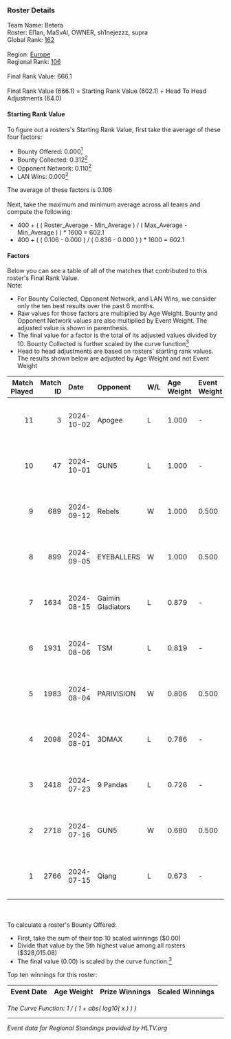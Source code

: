 ### Roster Details<br />
Team Name: Betera<br />
Roster: El1an, MaSvAl, OWNER, sh1nejezzz, supra<br />
Global Rank: [162](../../standings_global_2024_10_02.md)<br />
<br />
Region: [Europe]( ../../standings_europe_2024_10_02.md)<br />
Regional Rank: [106]( ../../standings_europe_2024_10_02.md)<br />
<br />
Final Rank Value:  666.1<br />
<br />
Final Rank Value (666.1) = Starting Rank Value (602.1) + Head To Head Adjustments (64.0)<br />

#### Starting Rank Value<br />
To figure out a rosters's Starting Rank Value, first take the average of these four factors:<br />
- Bounty Offered: 0.000[<sup>1</sup>](#table2)
- Bounty Collected: 0.312[<sup>2</sup>](#table1)
- Opponent Network: 0.110[<sup>2</sup>](#table1)
- LAN Wins: 0.000[<sup>2</sup>](#table1)

The average of these factors is 0.106<br />
<br />
Next, take the maximum and minimum average across all teams and compute the following:<br />
- 400 + ( ( Roster_Average - Min_Average ) / ( Max_Average - Min_Average ) ) * 1600 = 602.1
- 400 + ( ( 0.106 - 0.000 ) / ( 0.836 - 0.000 ) ) * 1600 = 602.1


#### Factors<br />
Below you can see a table of all of the matches that contributed to this roster's Final Rank Value.<br />
Note:<br />

- For Bounty Collected, Opponent Network, and LAN Wins, we consider only the ten best results over the past 6 months.
- Raw values for those factors are multiplied by Age Weight. Bounty and Opponent Network values are also multiplied by Event Weight. The adjusted value is shown in parenthesis.
- The final value for a factor is the total of its adjusted values divided by 10. Bounty Collected is further scaled by the curve function[<sup>3</sup>](#curveFunction)
- Head to head adjustments are based on rosters' starting rank values. The results shown below are adjusted by Age Weight and not Event Weight
<span id="table1"></span><br />


| Match Played | Match ID | Date       | Opponent          | W/L | Age Weight | Event Weight | Bounty Collected | Opponent Network | LAN Wins  | H2H Adj. | Roster                                        |
| -: | -: | :- | :- | :- | :- | :- | :- | :- | :- | -: | :- |
|           11 |        3 | 2024-10-02 | Apogee            | L   | 1.000      | -            | -                | -                | -         |    -5.21 | El1an, MaSvAl, OWNER, sh1nejezzz, supra       |
|           10 |       47 | 2024-10-01 | GUN5              | L   | 1.000      | -            | -                | -                | -         |    -3.70 | El1an, MaSvAl, OWNER, sh1nejezzz, supra       |
|            9 |      689 | 2024-09-12 | Rebels            | W   | 1.000      | 0.500        | 0.048 (0.024)    | 0.607 (0.304)    | 0 (0.000) |    25.83 | El1an, MaSvAl, OWNER, sh1nejezzz, supra       |
|            8 |      899 | 2024-09-05 | EYEBALLERS        | W   | 1.000      | 0.500        | 0.000 (0.000)    | 0.479 (0.239)    | 0 (0.000) |    20.77 | El1an, MaSvAl, OWNER, sh1nejezzz, supra       |
|            7 |     1634 | 2024-08-15 | Gaimin Gladiators | L   | 0.879      | -            | -                | -                | -         |    -5.49 | El1an, OWNER, Sdaim, sh1nejezzz, supra        |
|            6 |     1931 | 2024-08-06 | TSM               | L   | 0.819      | -            | -                | -                | -         |    -3.29 | El1an, MaSvAl, OWNER, sh1nejezzz, supra       |
|            5 |     1983 | 2024-08-04 | PARIVISION        | W   | 0.806      | 0.500        | 0.035 (0.014)    | 0.550 (0.222)    | 0 (0.000) |    22.99 | El1an, MaSvAl, OWNER, sh1nejezzz, supra       |
|            4 |     2098 | 2024-08-01 | 3DMAX             | L   | 0.786      | -            | -                | -                | -         |    -0.22 | El1an, lollipop21k, MaSvAl, OWNER, sh1nejezzz |
|            3 |     2418 | 2024-07-23 | 9 Pandas          | L   | 0.726      | -            | -                | -                | -         |    -2.30 | El1an, MaSvAl, OWNER, sh1nejezzz, supra       |
|            2 |     2718 | 2024-07-16 | GUN5              | W   | 0.680      | 0.500        | 0.071 (0.024)    | 1.000 (0.340)    | 0 (0.000) |    18.77 | El1an, MaSvAl, OWNER, sh1nejezzz, supra       |
|            1 |     2766 | 2024-07-15 | Qiang             | L   | 0.673      | -            | -                | -                | -         |    -4.16 | El1an, MaSvAl, OWNER, sh1nejezzz, supra       |

<br />
<span id="table2"></span><br />
To calculate a roster's Bounty Offered:<br />

- First, take the sum of their top 10 scaled winnings ($0.00)
- Divide that value by the 5th highest value among all rosters ($328,015.08)
- The final value (0.00) is scaled by the curve function.[<sup>3</sup>](#curveFunction)

Top ten winnings for this roster:<br />

| Event Date | Age Weight | Prize Winnings | Scaled Winnings |
| :- | -: | :- | :- |


<span id="curveFunction"></span>_The Curve Function: 1 / ( 1 + abs( log10( x ) ) )_<br />

---
_Event data for Regional Standings provided by HLTV.org_<br />
